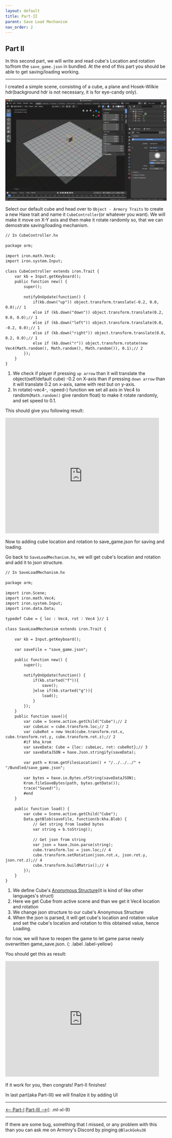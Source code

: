 ```yaml
---
layout: default
title: Part-II
parent: Save Load Mechanism
nav_order: 2
---
```


## Part II

In this second part, we will write and read cube's Location and rotation to/from the `save_game.json` in bundled. At the end of this part you should be able to get saving/loading working.

---

I created a simple scene, consisting of a cube, a plane and Hosek-Wilkie hdr(background hdr is not necessary, it is for eye-candy only).

![scene](/../Assets/save_load_7.png)

Select our default cube and head over to `Object - Armory Traits` to create a new Haxe trait and name it `CubeController`(or whatever you want). We will make it move on X-Y axis and then make it rotate randomly so, that we can demostrate saving/loading mechanism.

```
// In CubeController.hx

package arm;

import iron.math.Vec4;
import iron.system.Input;

class CubeController extends iron.Trait {
	var kb = Input.getKeyboard();
	public function new() {
		super();

		notifyOnUpdate(function() {
			if(kb.down("up")) object.transform.translate(-0.2, 0.0, 0.0);// 1
			else if (kb.down("down")) object.transform.translate(0.2, 0.0, 0.0);// 1
			else if (kb.down("left")) object.transform.translate(0.0, -0.2, 0.0);// 1
			else if (kb.down("right")) object.transform.translate(0.0, 0.2, 0.0);// 1
			else if (kb.down("r")) object.transform.rotate(new Vec4(Math.random(), Math.random(), Math.random()), 0.1);// 2
		});
	}
}
```
1. We check if player if pressing `up arrow` than it will translate the object(self/default cube) -0.2 on X-axis than if pressing `down arrow` than it will translate 0.2 on x-axis, same with rest but on y-axis.
2. In rotate(-vec4-, -speed-) function we set all axis in Vec4 to random(`Math.random()` give random float) to make it rotate randomly, and set speed to 0.1.

This should give you following result:

<iframe width="480" height="360" src="https://blackgoku36.github.io/armory-tutorials/Assets/save_load_8.mp4" frameborder="0"> </iframe>

Now to adding cube location and rotation to save_game.json for saving and loading.

Go back to `SaveLoadMechanism.hx`, we will get cube's location and rotation and add it to json structure.

```
// In SaveLoadMechanism.hx

package arm;

import iron.Scene;
import iron.math.Vec4;
import iron.system.Input;
import iron.data.Data;

typedef Cube = { loc : Vec4, rot : Vec4 }// 1

class SaveLoadMechanism extends iron.Trait {

	var kb = Input.getKeyboard();

	var saveFile = "save_game.json";

	public function new() {
		super();

		notifyOnUpdate(function() {
            if(kb.started("f")){
                save();
            }else if(kb.started("g")){
                load();
            }
		});
	}
	public function save(){
		var cube = Scene.active.getChild("Cube");// 2
		var cubeLoc = cube.transform.loc;// 2
		var cubeRot = new Vec4(cube.transform.rot.x, cube.transform.rot.y, cube.transform.rot.z);// 2
		#if kha_krom
		var saveData: Cube = {loc: cubeLoc, rot: cubeRot};// 3
		var saveDataJSON = haxe.Json.stringify(saveData);

		var path = Krom.getFilesLocation() + "/../../../" + "/Bundled/save_game.json";
		
		var bytes = haxe.io.Bytes.ofString(saveDataJSON);
		Krom.fileSaveBytes(path, bytes.getData());
		trace("Saved!");
		#end
	}

	public function load() {
		var cube = Scene.active.getChild("Cube");
		Data.getBlob(saveFile, function(b:kha.Blob) {
			// Get string from loaded bytes
			var string = b.toString();

			// Get json from string
			var json = haxe.Json.parse(string);
			cube.transform.loc = json.loc;// 4
			cube.transform.setRotation(json.rot.x, json.rot.y, json.rot.z);// 4
			cube.transform.buildMatrix();// 4
		});
	}
}

```

1. We define Cube's [Anonymous Structure](https://haxe.org/manual/types-anonymous-structure.html)(it is kind of like other languages's struct)
2. Here we get Cube from active scene and than we get it Vec4 location and rotation
3. We change json structure to our cube's Anonymous Structure
4. When the json is parsed, it will get cube's location and rotation value and set the cube's location and rotation to this obtained value, hence Loading.

for now, we will have to reopen the game to let game parse newly overwritten game_save.json.
{: .label .label-yellow}

You should get this as result:

<iframe width="480" height="360" src="https://blackgoku36.github.io/armory-tutorials/Assets/save_load_9.mp4" frameborder="0"> </iframe>

If it work for you, then congrats! Part-II finishes!

In last part(aka Part-III) we will finalize it by adding UI

---

[<-- Part-I](Save_Load_1.md)
[Part-III -->](Save_Load_3.md){: .ml-xl-9}

---

If there are some bug, something that I missed, or any problem with this than you can ask me on Armory's Discord by pinging `@BlackGoku36`